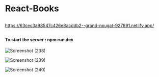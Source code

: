 # React-Books
##
https://63cec3a98547c426e8acddb2--grand-nougat-927891.netlify.app/
##
<h4>To start the server : npm run dev</h4>

![Screenshot (238)](https://user-images.githubusercontent.com/109068603/214096408-c4edc3e4-c5dc-4b3e-ad03-f5eda9d7626e.png)

![Screenshot (239)](https://user-images.githubusercontent.com/109068603/214096482-f8d04e12-8ad8-433f-9432-d42c4ad64d64.png)

![Screenshot (240)](https://user-images.githubusercontent.com/109068603/214096544-a8e19626-081b-4722-85ef-3b1e9627315a.png)
